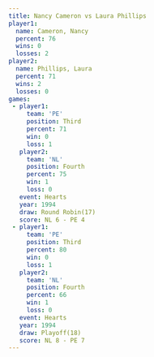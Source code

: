 ```yaml
---
title: Nancy Cameron vs Laura Phillips
player1:               
  name: Cameron, Nancy 
  percent: 76          
  wins: 0              
  losses: 2            
player2:               
  name: Phillips, Laura
  percent: 71          
  wins: 2              
  losses: 0            
games:
 - player1:         
     team: 'PE'     
     position: Third
     percent: 71    
     win: 0         
     loss: 1        
   player2:          
     team: 'NL'      
     position: Fourth
     percent: 75     
     win: 1          
     loss: 0         
   event: Hearts        
   year: 1994           
   draw: Round Robin(17)
   score: NL 6 - PE 4   
 - player1:         
     team: 'PE'     
     position: Third
     percent: 80    
     win: 0         
     loss: 1        
   player2:          
     team: 'NL'      
     position: Fourth
     percent: 66     
     win: 1          
     loss: 0         
   event: Hearts     
   year: 1994        
   draw: Playoff(18) 
   score: NL 8 - PE 7
---
```

